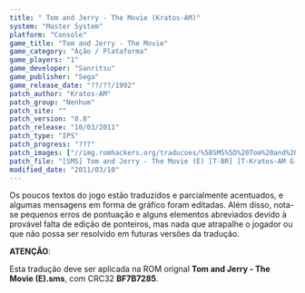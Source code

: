 ```yaml
---
title: " Tom and Jerry - The Movie (Kratos-AM)"
system: "Master System"
platform: "Console"
game_title: "Tom and Jerry - The Movie"
game_category: "Ação / Plataforma"
game_players: "1"
game_developer: "Sanritsu"
game_publisher: "Sega"
game_release_date: "??/??/1992"
patch_author: "Kratos-AM"
patch_group: "Nenhum"
patch_site: ""
patch_version: "0.8"
patch_release: "10/03/2011"
patch_type: "IPS"
patch_progress: "???"
patch_images: ["//img.romhackers.org/traducoes/%5BSMS%5D%20Tom%20and%20Jerry%20-%20The%20Movie%20-%20Kratos-AM%20-%201.png","//img.romhackers.org/traducoes/%5BSMS%5D%20Tom%20and%20Jerry%20-%20The%20Movie%20-%20Kratos-AM%20-%202.png","//img.romhackers.org/traducoes/%5BSMS%5D%20Tom%20and%20Jerry%20-%20The%20Movie%20-%20Kratos-AM%20-%203.png"]
patch_file: "[SMS] Tom and Jerry - The Movie (E) [T-BR] [T-Kratos-AM G-Nenhum] [V-0.8 A-2011].zip"
modified_date: "2011/03/10"
---
```

Os poucos textos do jogo estão traduzidos e parcialmente acentuados, e algumas mensagens em forma de gráfico foram editadas. Além disso, nota-se pequenos erros de pontuação e alguns elementos abreviados devido à provável falta de edição de ponteiros, mas nada que atrapalhe o jogador ou que não possa ser resolvido em futuras versões da tradução.

<b>ATENÇÃO</b>:

Esta tradução deve ser aplicada na ROM orignal <b>Tom and Jerry - The Movie (E).sms</b>, com CRC32 <b>BF7B7285</b>.
